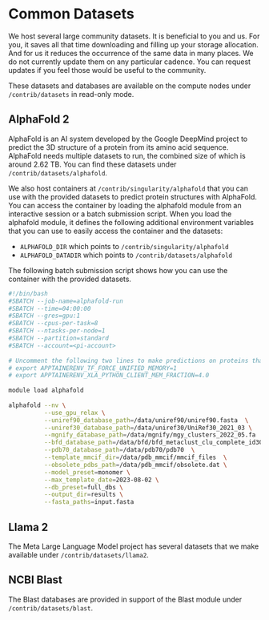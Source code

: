# Common Datasets

We host several large community datasets.  It is beneficial to you and us.  For you, it saves all that time downloading and filling up your storage allocation.  And for us it reduces the occurrence of the same data in many places. We do not currently update them on any particular cadence. You can request updates if you feel those would be useful to the community.

These datasets and databases are available on the compute nodes under `/contrib/datasets` in read-only mode. 

## AlphaFold 2

AlphaFold is an AI system developed by the Google DeepMind project to predict the 3D structure of a protein from its amino acid sequence. AlphaFold needs multiple datasets to run, the combined size of which is around 2.62 TB. You can find these datasets under ```/contrib/datasets/alphafold```.

We also host containers at ```/contrib/singularity/alphafold``` that you can use with the provided datasets to predict protein structures with AlphaFold. You can access the container by loading the alphafold module from an interactive session or a batch submission script. When you load the alphafold module, it defines the following additional environment variables that you can use to easily access the container and the datasets:

* ```ALPHAFOLD_DIR``` which points to ```/contrib/singularity/alphafold```
* ```ALPHAFOLD_DATADIR``` which points to ```/contrib/datasets/alphafold```

The following batch submission script shows how you can use the container with the provided datasets.

```bash
#!/bin/bash
#SBATCH --job-name=alphafold-run
#SBATCH --time=04:00:00
#SBATCH --gres=gpu:1
#SBATCH --cpus-per-task=8
#SBATCH --ntasks-per-node=1
#SBATCH --partition=standard
#SBATCH --account=<pi-account>
 
# Uncomment the following two lines to make predictions on proteins that would be too long to fit into GPU memory.
# export APPTAINERENV_TF_FORCE_UNIFIED_MEMORY=1 
# export APPTAINERENV_XLA_PYTHON_CLIENT_MEM_FRACTION=4.0
 
module load alphafold
 
alphafold --nv \
          --use_gpu_relax \
          --uniref90_database_path=/data/uniref90/uniref90.fasta  \
          --uniref30_database_path=/data/uniref30/UniRef30_2021_03 \
          --mgnify_database_path=/data/mgnify/mgy_clusters_2022_05.fa  \
          --bfd_database_path=/data/bfd/bfd_metaclust_clu_complete_id30_c90_final_seq.sorted_opt  \
          --pdb70_database_path=/data/pdb70/pdb70  \
          --template_mmcif_dir=/data/pdb_mmcif/mmcif_files  \
          --obsolete_pdbs_path=/data/pdb_mmcif/obsolete.dat \
          --model_preset=monomer \
          --max_template_date=2023-08-02 \
          --db_preset=full_dbs \
          --output_dir=results \
          --fasta_paths=input.fasta
```

## Llama 2
The Meta Large Language Model project has several datasets that we make available under `/contrib/datasets/llama2`.

## NCBI Blast
The Blast databases are provided in support of the Blast module under `/contrib/datasets/blast`.